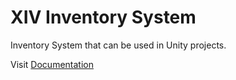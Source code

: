 # XIV Inventory System

Inventory System that can be used in Unity projects.

Visit [Documentation](https://alimertcetin.github.io/xiv.filo.inventorysystem)
